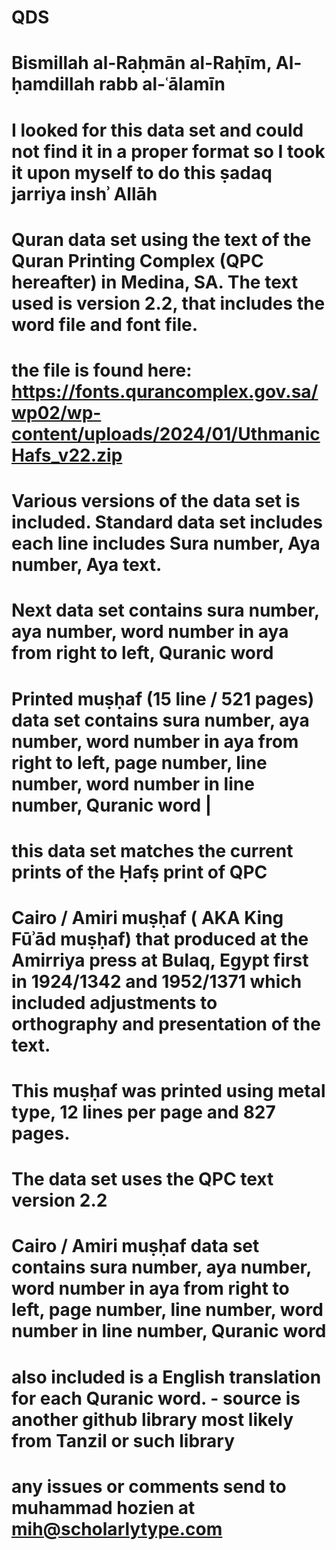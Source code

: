 # QDS
#
# Bismillah al-Raḥmān al-Raḥīm, Al-ḥamdillah rabb al-ʿālamīn
# 
# I looked for this data set and could not find it in a proper format so I took it upon myself to do this ṣadaq jarriya inshʾ Allāh
# 
# Quran data set using the text of the Quran Printing Complex (QPC hereafter) in Medina, SA. The text used is version 2.2, that includes the word file and font file. 
# the file is found here: https://fonts.qurancomplex.gov.sa/wp02/wp-content/uploads/2024/01/UthmanicHafs_v22.zip
# Various versions of the data set is included. Standard data set includes each line includes Sura number, Aya number, Aya text.
# Next data set contains sura number, aya number, word number in aya from right to left, Quranic word
# 
#
# Printed muṣḥaf (15 line / 521 pages) data set contains sura number, aya number, word number in aya from right to left, page number, line number, word number in line number, Quranic word | 
# this data set matches the current prints of the Ḥafṣ print of QPC
#
# Cairo / Amiri muṣḥaf ( AKA King Fūʾād muṣḥaf) that produced at the Amirriya press at Bulaq, Egypt first in 1924/1342 and 1952/1371 which included adjustments to orthography and presentation of the text.
# This muṣḥaf was printed using metal type, 12 lines per page and 827 pages. 
# The data set uses the QPC text version 2.2
# Cairo / Amiri muṣḥaf data set contains sura number, aya number, word number in aya from right to left, page number, line number, word number in line number, Quranic word
# also included is a English translation for each Quranic word. - source is another github library most likely from Tanzil or such library
#
#
# any issues or comments send to muhammad hozien at mih@scholarlytype.com
#
#
